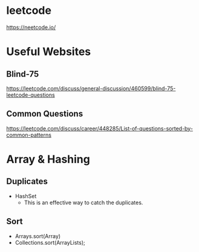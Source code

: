 # leetcode

https://neetcode.io/

# Useful Websites

## Blind-75
https://leetcode.com/discuss/general-discussion/460599/blind-75-leetcode-questions

## Common Questions
https://leetcode.com/discuss/career/448285/List-of-questions-sorted-by-common-patterns

# Array & Hashing

## Duplicates
  - HashSet
    - This is an effective way to catch the duplicates.

## Sort
  - Arrays.sort(Array)
  - Collections.sort(ArrayLists);
